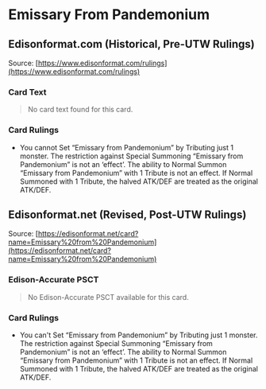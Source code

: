 # Emissary From Pandemonium

## Edisonformat.com (Historical, Pre-UTW Rulings)

Source: [https://www.edisonformat.com/rulings](https://www.edisonformat.com/rulings)

### Card Text

> No card text found for this card.

### Card Rulings

*   You cannot Set “Emissary from Pandemonium” by Tributing just 1 monster. The restriction against Special Summoning “Emissary from Pandemonium” is not an ‘effect’. The ability to Normal Summon “Emissary from Pandemonium” with 1 Tribute is not an effect. If Normal Summoned with 1 Tribute, the halved ATK/DEF are treated as the original ATK/DEF.

## Edisonformat.net (Revised, Post-UTW Rulings)

Source: [https://edisonformat.net/card?name=Emissary%20from%20Pandemonium](https://edisonformat.net/card?name=Emissary%20from%20Pandemonium)

### Edison-Accurate PSCT

> No Edison-Accurate PSCT available for this card.

### Card Rulings

*   You can't Set “Emissary from Pandemonium” by Tributing just 1 monster. The restriction against Special Summoning “Emissary from Pandemonium” is not an ‘effect’. The ability to Normal Summon “Emissary from Pandemonium” with 1 Tribute is not an effect. If Normal Summoned with 1 Tribute, the halved ATK/DEF are treated as the original ATK/DEF.
            